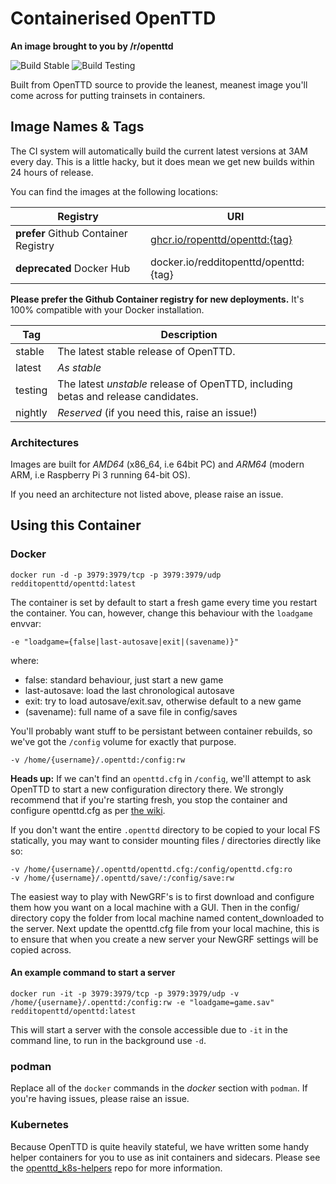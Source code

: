 # Containerised OpenTTD
__An image brought to you by /r/openttd__

![Build Stable](https://github.com/ropenttd/docker_openttd/workflows/Build%20Stable/badge.svg?branch=master)
![Build Testing](https://github.com/ropenttd/docker_openttd/workflows/Build%20Testing/badge.svg?branch=master)

Built from OpenTTD source to provide the leanest, meanest image you'll come across for putting trainsets in containers.

## Image Names & Tags

The CI system will automatically build the current latest versions at 3AM every day. This is a little hacky, but it does mean we get new builds within 24 hours of release.

You can find the images at the following locations:

| Registry | URI |
| -------- | --- |
| **prefer** Github Container Registry | [ghcr.io/ropenttd/openttd:{tag}](https://github.com/orgs/ropenttd/packages/container/package/docker_openttd)  |
| **deprecated** Docker Hub  | docker.io/redditopenttd/openttd:{tag}  |

**Please prefer the Github Container registry for new deployments.** It's 100% compatible with your Docker installation.

| Tag | Description |
| --- | ----------- |
| stable | The latest stable release of OpenTTD. |
| latest | _As stable_ |
| testing | The latest _unstable_ release of OpenTTD, including betas and release candidates. |
| nightly | _Reserved_ (if you need this, raise an issue!) |

### Architectures

Images are built for _AMD64_ (x86_64, i.e 64bit PC) and _ARM64_ (modern ARM, i.e Raspberry Pi 3 running 64-bit OS).

If you need an architecture not listed above, please raise an issue.

## Using this Container
### Docker

```
docker run -d -p 3979:3979/tcp -p 3979:3979/udp redditopenttd/openttd:latest
```

The container is set by default to start a fresh game every time you restart the container. You can, however, change this behaviour with the `loadgame` envvar:
```
-e "loadgame={false|last-autosave|exit|(savename)}"
```
where:
* false: standard behaviour, just start a new game
* last-autosave: load the last chronological autosave
* exit: try to load autosave/exit.sav, otherwise default to a new game
* (savename): full name of a save file in config/saves

You'll probably want stuff to be persistant between container rebuilds, so we've got the `/config` volume for exactly that purpose.

```
-v /home/{username}/.openttd:/config:rw
```
**Heads up:** If we can't find an `openttd.cfg` in `/config`, we'll attempt to ask OpenTTD to start a new configuration directory there. We strongly recommend that if you're starting fresh, you stop the container and configure openttd.cfg as per [the wiki](https://wiki.openttd.org/Openttd.cfg).

If you don't want the entire `.openttd` directory to be copied to your local FS statically, you may want to consider mounting files / directories directly like so:

```
-v /home/{username}/.openttd/openttd.cfg:/config/openttd.cfg:ro
-v /home/{username}/.openttd/save/:/config/save:rw
```
The easiest way to play with NewGRF's is to first download and configure them how you want on a local machine with a GUI. Then in the config/ directory copy the folder from local machine named content_downloaded to the server. Next update the openttd.cfg file from your local machine, this is to ensure that when you create a new server your NewGRF settings will be copied across.

#### An example command to start a server
```
docker run -it -p 3979:3979/tcp -p 3979:3979/udp -v /home/{username}/.openttd:/config:rw -e "loadgame=game.sav" redditopenttd/openttd:latest
```
This will start a server with the console accessible due to ```-it``` in the command line, to run in the background use ```-d```.

### podman

Replace all of the `docker` commands in the _docker_ section with `podman`. If you're having issues, please raise an issue.


### Kubernetes

Because OpenTTD is quite heavily stateful, we have written some handy helper containers for you to use as init containers and sidecars. Please see the [openttd_k8s-helpers](https://github.com/ropenttd/openttd_k8s-helpers) repo for more information.
